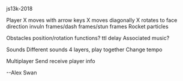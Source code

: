js13k-2018

Player
X moves with arrow keys
X moves diagonally
X rotates to face direction
invuln frames/dash frames/stun frames
Rocket particles

Obstacles
position/rotation functions?
ttl
delay
Associated music?

Sounds
Different sounds
4 layers, play together
Change tempo

Multiplayer
Send receive player info


--Alex Swan